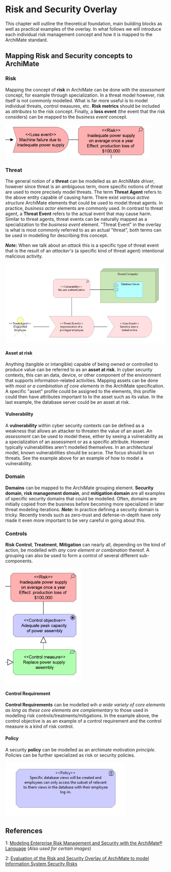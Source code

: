 # Risk and Security Overlay

This chapter will outline the theoretical foundation, main building blocks as well as practical examples of the overlay. In what follows we will introduce each individual risk management concept and how it is mapped to the ArchiMate standard. 

## Mapping Risk and Security concepts to ArchiMate

### Risk

Mapping the concept of **risk** in ArchiMate can be done with the _assessment_ concept, for example through specialization. 
In a threat model however, risk itself is not commonly modelled. What is far more useful is to model individual threats, control measures, etc.
**Risk metrics** should be included as _attributes_ to the risk concept.
Finally, a **loss event** (the event that the risk considers) can be mapped to the _business event_ concept.

![Modelling a Risk and Loss event](images/risk-and-loss-event.jpg)

### Threat
The general notion of a **threat** can be modelled as an ArchiMate _driver_, however since threat is an ambiguous term, more specific notions of threat are used to more precisely model threats.
The term **Threat Agent** refers to the above entity capable of causing harm. There exist _various active structure_ ArchiMate elements that could be used to model threat agents. In practice, _business actor_ elements are commonly used. In contrast to threat agent, a **Threat Event** refers to the actual event that may cause harm. 
Similar to threat agents, threat events can be naturally mapped as a specialization to the _business event_ element. 
"Threat Event" in the overlay is what is most commonly referred to as an actual "threat", both terms can be used in modelling for describing this concept. 

_**Note:**_ When we talk about an _attack_ this is a specific type of threat event that is the result of an _attacker's_ (a specific kind of threat agent) intentional malicious activity.

![Example showing the relationships between components, threats and loss events](images/threats-example.jpg)

#### Asset at risk

Anything (tangible or intangible) capable of being owned or controlled to produce value can be referred to as an **asset at risk**. In cyber security contexts, this can an data, device, or other component of the environment that supports information-related activities. Mapping assets can be done with _most or a combination of core elements_ in the ArchiMate specification. A specific "asset" profile could be assigned to the elements, this profile could then have attributes important to to the asset such as its value. In the last example, the database server could be an asset at risk.

#### Vulnerability

A **vulnerability** within cyber security contexts can be defined as a weakness that allows an attacker to threaten the value of an asset. An _assessment_ can be used to model these, either by seeing a vulnerability as a specialization of an assessment or as a specific attribute. However typically vulnerabilities aren't modelled themselves. In an architectural model, known vulnerabilities should be scarce. The focus should lie on threats.
See the example above for an example of how to model a vulnerability.

### Domain

**Domains** can be mapped to the ArchiMate grouping element.
**Security domain**, **risk management domain**, and **mitigation domain** are all examples of specific security domains that could be modelled.
Often, domains are initially copied from the business before becoming more specialized in later threat modeling iterations.
_**Note:**_ In practice defining a security domain is tricky. Recently trends such as zero-trust and defense-in-depth have only made it even more important to be very careful in going about this.

### Controls

**Risk Control**, **Treatment**, **Mitigation** can nearly all, depending on the kind of action, be modelled with  _any core element or combination_ thereof. A grouping can also be used to form a control of several different sub-components.

![Example showing the relationships between risk and controls](images/controls-example.jpg)

#### Control Requirement

**Control Requirements** can be modelled wih _a wide variety of core elements as long as these core elements are complementary_ to those used in modelling risk controls/treatments/mitigations.
In the example above, the control objective is as an example of a control requirement and the control measure is a kind of risk control.

#### Policy
A security **policy** can be modelled as an archimate motivation *principle*.
Policies can be further specialized as risk or security policies.

![Example of a policy](images/policy-example.jpg)

## References

1: [Modeling Enterprise Risk Management and Security with the ArchiMate® Language](https://researchportal.unamur.be/en/publications/modeling-enterprise-risk-management-and-security-with-the-archima) (*Also used for certain images*)

2: [Evaluation of the Risk and Security Overlay of ArchiMate to model Information System Security Risks](https://ieeexplore.ieee.org/document/8089840)
